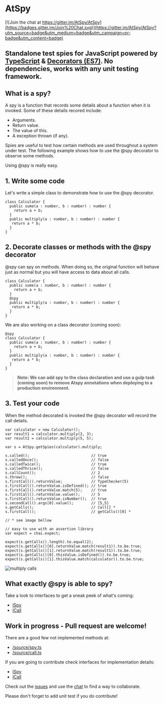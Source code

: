 # AtSpy

[![Join the chat at https://gitter.im/AtSpy/AtSpy](https://badges.gitter.im/Join%20Chat.svg)](https://gitter.im/AtSpy/AtSpy?utm_source=badge&utm_medium=badge&utm_campaign=pr-badge&utm_content=badge)

## Standalone test spies for JavaScript powered by [TypeScript](http://www.typescriptlang.org/) & [Decorators (ES7)](https://github.com/wycats/javascript-decorators). No dependencies, works with any unit testing framework.

## What is a spy?
A spy is a function that records some details  about a function when it is invoked. Some of these details recored include:

- Arguments.
- Return value.
- The value of this.
- A exception thrown (if any).

Spies are useful to test how certain methods are used throughout a system under test. The following example shows how to use the @spy decorator to observe some methods.

Using @spy is really easy.

## 1. Write some code
Let's write a simple class to demonstrate how to use the @spy decorator.

```
class Calculator {
  public sume(a : number, b : number) : number {
    return a + b;
  }
  public multiply(a : number, b : number) : number {
   return a * b;
  }
}
```

## 2. Decorate classes or methods with the @spy decorator
@spy can spy on methods. When doing so, the original function will behave just as normal but you will have access to data about all calls.

```
class Calculator {
  public sume(a : number, b : number) : number {
    return a + b;
  }
  @spy
  public multiply(a : number, b : number) : number {
   return a * b;
  }
}
```
We are also working on a class decorator (coming soon):
```
@spy
class Calculator {
  public sume(a : number, b : number) : number {
    return a + b;
  }
  public multiply(a : number, b : number) : number {
   return a * b;
  }
}
```
> **Note: We can add spy to the class declaration and use a gulp task (coming soon) to remove Atspy annotations when deploying to a production environment.**

## 3. Test your code
When the method decorated is invoked the @spy decorator will record the call details.

```
var calculator = new Calculator();
var result1 = calculator.multiply(2, 3);
var result2 = calculator.multiply(5, 5);

var s = AtSpy.getSpies(calculator).multiply;

s.called();                            // true
s.calledOnce();                        // false
s.calledTwice();                       // true
s.calledThrice();                      // false
s.callCount();                         // 2
s.threw();                             // false
s.firstCall().returnValue;             // TypeChecker(5)
s.firstCall().returnValue.isDefined(); // true
s.firstCall().returnValue.match(5);    // true
s.firstCall().returnValue.value();     // 5
s.firstCall().returnValue.isNumber();  // true
s.secondCall().args[0].value();        // [5,5]
s.getCalls();                          // Call[] *
s.firstCall();                         // getCalls()[0] *

// * see image bellow

// easy to use with an assertion library
var expect = chai.expect;

expect(s.getCalls().length).to.equal(2);
expect(s.getCalls()[0].returnValue.match(result1)).to.be.true;
expect(s.getCalls()[1].returnValue.match(result1)).to.be.true;
expect(s.getCalls()[0].thisValue.isDefined()).to.be.true;
expect(s.getCalls()[1].thisValue.match(calculator)).to.be.true;
```

![multiply calls](https://upload.wikimedia.org/wikipedia/commons/a/a3/Multiply_calls.png)

## What exactly @spy is able to spy?
Take a look to interfaces to get a sneak peek of what's coming:
- [ISpy](https://github.com/remojansen/typescript-spy-decorator/tree/master/source/spy.d.ts)
- [ICall](https://github.com/remojansen/typescript-spy-decorator/tree/master/source/call.d.ts)


## Work in progress - Pull request are welcome!

There are a good few not implemented methods at:
- [/source/spy.ts](https://github.com/remojansen/typescript-spy-decorator/tree/master/source/spy.ts)
- [/source/call.ts](https://github.com/remojansen/typescript-spy-decorator/tree/master/source/call.ts)

If you are going to contribute check interfaces for implementation details:
- [ISpy](https://github.com/remojansen/typescript-spy-decorator/tree/master/source/spy.d.ts)
- [ICall](https://github.com/remojansen/typescript-spy-decorator/tree/master/source/call.d.ts)

Check out the [issues](https://github.com/AtSpy/typescript-spy-decorator/issues) and use the [chat](https://gitter.im/AtSpy/typescript-spy-decorator) to find a way to collaborate.

Please don't forget to add unit test if you do contribute!
